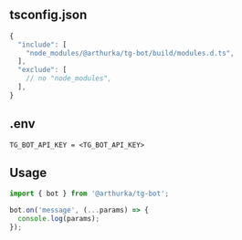 ## tsconfig.json
```ts
{
  "include": [
    "node_modules/@arthurka/tg-bot/build/modules.d.ts",
  ],
  "exclude": [
    // no "node_modules",
  ],
}
```

## .env
```
TG_BOT_API_KEY = <TG_BOT_API_KEY>
```

## Usage

```ts
import { bot } from '@arthurka/tg-bot';

bot.on('message', (...params) => {
  console.log(params);
});
```
